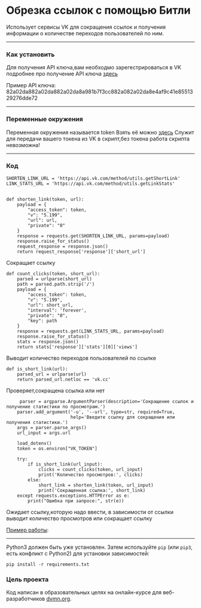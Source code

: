 # Обрезка ссылок с помощью Битли #

Использует сервисы VK для сокращения ссылок и получения информации о количестве переходов пользователей по ним.

---

### Как установить

Для получения API ключа,вам необходмо зарегестрироваться в VK подробнее про получение API ключа [здесь](https://dev.vk.com/ru/api/access-token/getting-started)

Пример API ключа: 82a02da882a02da882a02da8a981b7f3cc882a082a02da8e4af9c41e8551329276dde72

---

### Переменные окружения

Переменная окружения называется token
Взять её можно [здесь](https://dev.vk.com/ru/api/access-token/getting-started)
Служит для передачи вашего токена из VK в скрипт,без токена работа скрипта невозможна! 

---

### Код

```
SHORTEN_LINK_URL = 'https://api.vk.com/method/utils.getShortLink'
LINK_STATS_URL = 'https://api.vk.com/method/utils.getLinkStats'


def shorten_link(token, url):
    payload = {
        "access_token": token,
        "v": "5.199",
        "url": url,
        "private": "0"
    }
    response = requests.get(SHORTEN_LINK_URL, params=payload)
    response.raise_for_status()
    request_response = response.json()
    return request_response['response']['short_url']
```
Сокращает ссылку

```
def count_clicks(token, short_url):
    parsed = urlparse(short_url)
    path = parsed.path.strip('/')
    payload = {
        "access_token": token,
        "v": "5.199",
        "url": short_url,
        "interval": 'forever',
        "private": "0",
        "key": path
    }
    response = requests.get(LINK_STATS_URL, params=payload)
    response.raise_for_status()
    stats = response.json()
    return stats['response']['stats'][0]['views']
```
Выводит количество переходов пользователей по ссылке

```
def is_short_link(url):
    parsed_url = urlparse(url)
    return parsed_url.netloc == 'vk.cc'
```

Проверяет,сокращена ссылка или нет

```
     parser = argparse.ArgumentParser(description='Сокращение ссылок и получение статистики по просмотрам.')
    parser.add_argument('-u', '--url', type=str, required=True,
                        help='Введите ссылку для сокращения или получения статистики.')
    args = parser.parse_args()
    url_input = args.url

    load_dotenv()
    token = os.environ["VK_TOKEN"]

    try:
        if is_short_link(url_input):
            clicks = count_clicks(token, url_input)
            print('Количество просмотров:', clicks)
        else:
            short_link = shorten_link(token, url_input)
            print('Сокращенная ссылка:', short_link)
    except requests.exceptions.HTTPError as e:
        print("Ошибка при запросе:", str(e))
```

Ожидает ссылку,которую надо ввести, в зависимости от ссылки выводит количество просмотров или сокращает ссылку

[Пример работы](https://imgur.com/a/5AG0OhT):

---

Python3 должен быть уже установлен. 
Затем используйте `pip` (или `pip3`, есть конфликт с Python2) для установки зависимостей:
```
pip install -r requirements.txt
```

### Цель проекта

Код написан в образовательных целях на онлайн-курсе для веб-разработчиков [dvmn.org](https://dvmn.org/).
